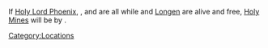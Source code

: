If [Holy Lord Phoenix](Holy_Lord_Phoenix.md "wikilink"), [](High_Inquisitor_Seta.md), [](Esata_the_Stone_Golem.md) and [](Flying_Bull.md) are all [](World_States.md) while [](Emperor_Tengu.md) and [Longen](Longen.md "wikilink") are
alive and free, [Holy Mines](Holy_Mines.md "wikilink") will be [](Town_Overrides.md) by [](02%20-%20Projects%20&%20Wikis/Kenshi/Kenshi%20Wiki/Kenshi%20Wiki%20Template/Slave_Traders.md).

[Category:Locations](Category:Locations "wikilink")